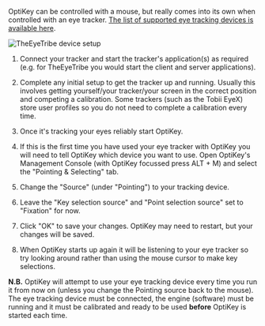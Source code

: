 OptiKey can be controlled with a mouse, but really comes into its own when controlled with an eye tracker. [The list of supported eye tracking devices is available here](https://github.com/JuliusSweetland/OptiKey/wiki/Supported-eye-trackers).

![TheEyeTribe device setup](https://github.com/JuliusSweetland/OptiKey/blob/gh-pages/images/theeyetribe-physical-setup.png)

1. Connect your tracker and start the tracker's application(s) as required (e.g. for TheEyeTribe you would start the client and server applications). 

2. Complete any initial setup to get the tracker up and running. Usually this involves getting yourself/your tracker/your screen in the correct position and competing a calibration. Some trackers (such as the Tobii EyeX) store user profiles so you do not need to complete a calibration every time.

3. Once it's tracking your eyes reliably start OptiKey.

4. If this is the first time you have used your eye tracker with OptiKey you will need to tell OptiKey which device you want to use. Open OptiKey's Management Console (with OptiKey focussed press ALT + M) and select the "Pointing & Selecting" tab.

5. Change the "Source" (under "Pointing") to your tracking device. 

6. Leave the "Key selection source" and "Point selection source" set to "Fixation" for now. 

7. Click "OK" to save your changes. OptiKey may need to restart, but your changes will be saved.

8. When OptiKey starts up again it will be listening to your eye tracker so try looking around rather than using the mouse cursor to make key selections.

**N.B.** OptiKey will attempt to use your eye tracking device every time you run it from now on (unless you change the Pointing source back to the mouse). The eye tracking device must be connected, the engine (software) must be running and it must be calibrated and ready to be used **before** OptiKey is started each time.